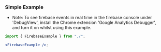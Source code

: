 ### Simple Example

- Note: To see firebase events in real time in the firebase console under
  'DebugView', install the Chrome extension 'Google Analytics Debugger', and turn
  it on whilst using this example.

```jsx harmony
import { FirebaseExample } from "./";

<FirebaseExample />;
```
